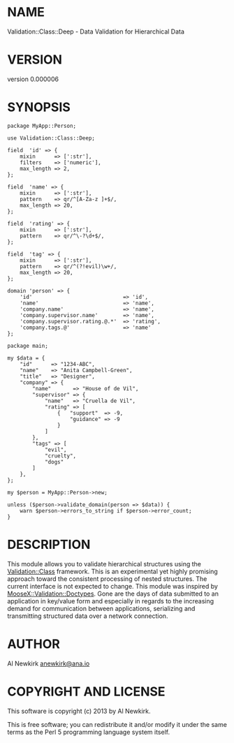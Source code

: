 # NAME

Validation::Class::Deep - Data Validation for Hierarchical Data

# VERSION

version 0.000006

# SYNOPSIS

    package MyApp::Person;

    use Validation::Class::Deep;

    field  'id' => {
        mixin      => [':str'],
        filters    => ['numeric'],
        max_length => 2,
    };

    field  'name' => {
        mixin      => [':str'],
        pattern    => qr/^[A-Za-z ]+$/,
        max_length => 20,
    };

    field  'rating' => {
        mixin      => [':str'],
        pattern    => qr/^\-?\d+$/,
    };

    field  'tag' => {
        mixin      => [':str'],
        pattern    => qr/^(?!evil)\w+/,
        max_length => 20,
    };

    domain 'person' => {
        'id'                             => 'id',
        'name'                           => 'name',
        'company.name'                   => 'name',
        'company.supervisor.name'        => 'name',
        'company.supervisor.rating.@.*'  => 'rating',
        'company.tags.@'                 => 'name'
    };

    package main;

    my $data = {
        "id"      => "1234-ABC",
        "name"    => "Anita Campbell-Green",
        "title"   => "Designer",
        "company" => {
            "name"       => "House of de Vil",
            "supervisor" => {
                "name"   => "Cruella de Vil",
                "rating" => [
                    {   "support"  => -9,
                        "guidance" => -9
                    }
                ]
            },
            "tags" => [
                "evil",
                "cruelty",
                "dogs"
            ]
        },
    };

    my $person = MyApp::Person->new;

    unless ($person->validate_domain(person => $data)) {
        warn $person->errors_to_string if $person->error_count;
    }

# DESCRIPTION

This module allows you to validate hierarchical structures using the
[Validation::Class](http://search.cpan.org/perldoc?Validation::Class) framework. This is an experimental yet highly promising
approach toward the consistent processing of nested structures. The current
interface is not expected to change. This module was inspired by
[MooseX::Validation::Doctypes](http://search.cpan.org/perldoc?MooseX::Validation::Doctypes). Gone are the days of data submitted to an
application in key/value form and especially in regards to the increasing demand
for communication between applications, serializing and transmitting structured
data over a network connection.

# AUTHOR

Al Newkirk <anewkirk@ana.io>

# COPYRIGHT AND LICENSE

This software is copyright (c) 2013 by Al Newkirk.

This is free software; you can redistribute it and/or modify it under
the same terms as the Perl 5 programming language system itself.
